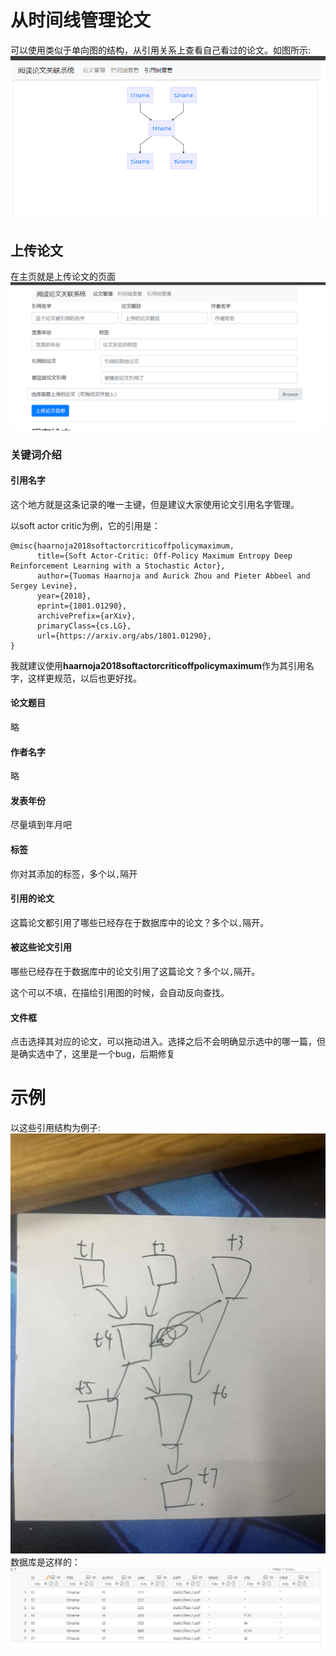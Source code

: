 # 从时间线管理论文
可以使用类似于单向图的结构，从引用关系上查看自己看过的论文。如图所示:
![image](mdfile\treeview.png)

## 上传论文
在主页就是上传论文的页面
![image](mdfile\uploadpaper.png)
### 关键词介绍
#### 引用名字
这个地方就是这条记录的唯一主键，但是建议大家使用论文引用名字管理。

以soft actor critic为例，它的引用是：
```
@misc{haarnoja2018softactorcriticoffpolicymaximum,
      title={Soft Actor-Critic: Off-Policy Maximum Entropy Deep Reinforcement Learning with a Stochastic Actor}, 
      author={Tuomas Haarnoja and Aurick Zhou and Pieter Abbeel and Sergey Levine},
      year={2018},
      eprint={1801.01290},
      archivePrefix={arXiv},
      primaryClass={cs.LG},
      url={https://arxiv.org/abs/1801.01290}, 
}
```
我就建议使用**haarnoja2018softactorcriticoffpolicymaximum**作为其引用名字，这样更规范，以后也更好找。
#### 论文题目
略
#### 作者名字
略
#### 发表年份
尽量填到年月吧
#### 标签
你对其添加的标签，多个以`,`隔开
#### 引用的论文
这篇论文都引用了哪些已经存在于数据库中的论文？多个以`,`隔开。
#### 被这些论文引用
哪些已经存在于数据库中的论文引用了这篇论文？多个以`,`隔开。

这个可以不填，在描绘引用图的时候，会自动反向查找。
#### 文件框
点击选择其对应的论文，可以拖动进入。选择之后不会明确显示选中的哪一篇，但是确实选中了，这里是一个bug，后期修复
# 示例
以这些引用结构为例子:
![image](mdfile\demo.jpg)
数据库是这样的：
![image](mdfile\demodb.png)